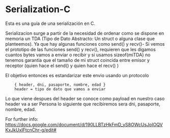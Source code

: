 # Serialization-C
Esta es una guía de una serialización en C.


  Serializacion surge a partir de la necesidad de ordenar como se dispone en memoria un TDA (Tipo de Dato Abstracto: Un struct o alguna clase que planteemos).
  Ya que hay algunas funciones como send() y recv()- Si vemos el prototipo de las funciones send() y recv(), requieren que les digamos cuantos bytes vamos a
  enviar o recibir y si usamos sizeof(miTDA) no tenemos garantia que el tamaño de mi struct coincida entre emisor y receptor
  (quien hace el send() y quien hace el recv() )
 
 
 
   El objetivo entonces es estandarizar este envio usando un protocolo
        
        { header, dni, pasaporte, nombre, edad }
        header = tipo de dato que vamos a enviar
    
 Lo que viene despues del header se conoce como payload en nuestro caso header va a ser Persona
 lo siguiente que recibiremos sera dni, pasaporte, nombre, edad.
 
 
 
For further info:
https://docs.google.com/document/d/190LLBTzHkFmD_yS8OWcUsJoIOQVKxJkUxIFtcnChr-g/edit#


